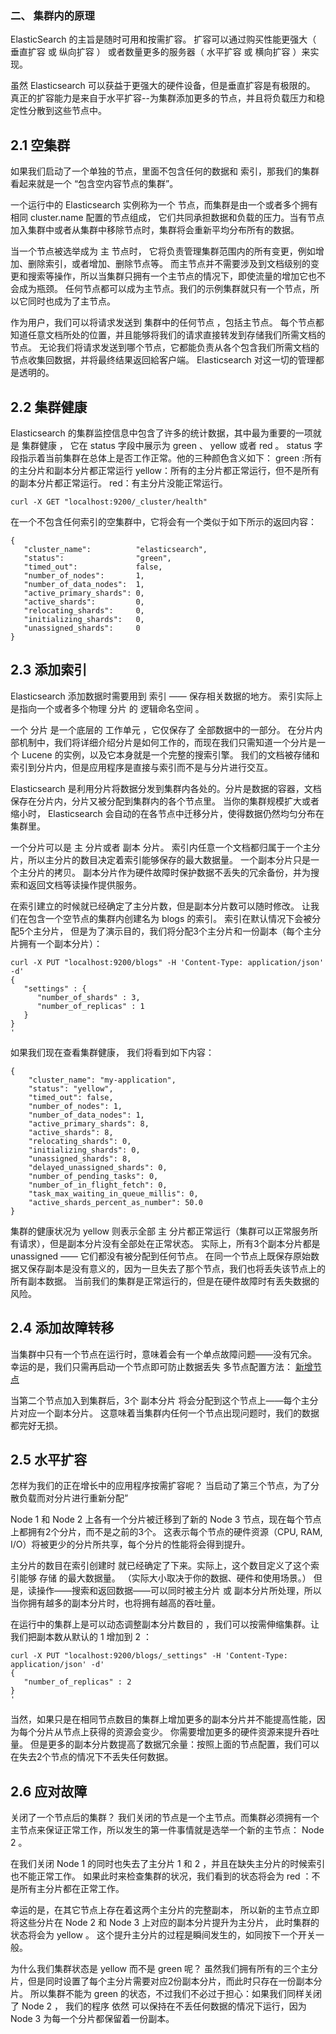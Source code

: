 ### 二、 集群内的原理

ElasticSearch 的主旨是随时可用和按需扩容。 
扩容可以通过购买性能更强大（ 垂直扩容 或 纵向扩容 ） 或者数量更多的服务器（ 水平扩容 或 横向扩容 ）来实现。

虽然 Elasticsearch 可以获益于更强大的硬件设备，但是垂直扩容是有极限的。 
真正的扩容能力是来自于水平扩容--为集群添加更多的节点，并且将负载压力和稳定性分散到这些节点中。

## 2.1 空集群

如果我们启动了一个单独的节点，里面不包含任何的数据和 索引，那我们的集群看起来就是一个 “包含空内容节点的集群”。

一个运行中的 Elasticsearch 实例称为一个 节点，而集群是由一个或者多个拥有相同 cluster.name 配置的节点组成， 
它们共同承担数据和负载的压力。当有节点加入集群中或者从集群中移除节点时，集群将会重新平均分布所有的数据。

当一个节点被选举成为 主 节点时， 它将负责管理集群范围内的所有变更，例如增加、删除索引，或者增加、删除节点等。 
而主节点并不需要涉及到文档级别的变更和搜索等操作，所以当集群只拥有一个主节点的情况下，即使流量的增加它也不会成为瓶颈。 
任何节点都可以成为主节点。我们的示例集群就只有一个节点，所以它同时也成为了主节点。

作为用户，我们可以将请求发送到 集群中的任何节点 ，包括主节点。 
每个节点都知道任意文档所处的位置，并且能够将我们的请求直接转发到存储我们所需文档的节点。 
无论我们将请求发送到哪个节点，它都能负责从各个包含我们所需文档的节点收集回数据，并将最终结果返回給客户端。 
Elasticsearch 对这一切的管理都是透明的。

## 2.2 集群健康

Elasticsearch 的集群监控信息中包含了许多的统计数据，其中最为重要的一项就是 集群健康 ， 
它在 status 字段中展示为 green 、 yellow 或者 red 。
status 字段指示着当前集群在总体上是否工作正常。他的三种颜色含义如下：
green :所有的主分片和副本分片都正常运行
yellow：所有的主分片都正常运行，但不是所有的副本分片都正常运行。
red：有主分片没能正常运行。

```
curl -X GET "localhost:9200/_cluster/health"
```

在一个不包含任何索引的空集群中，它将会有一个类似于如下所示的返回内容：

```
{
   "cluster_name":          "elasticsearch",
   "status":                "green", 
   "timed_out":             false,
   "number_of_nodes":       1,
   "number_of_data_nodes":  1,
   "active_primary_shards": 0,
   "active_shards":         0,
   "relocating_shards":     0,
   "initializing_shards":   0,
   "unassigned_shards":     0
}
```

## 2.3 添加索引

Elasticsearch 添加数据时需要用到 索引 —— 保存相关数据的地方。 
索引实际上是指向一个或者多个物理 分片 的 逻辑命名空间 。

一个 分片 是一个底层的 工作单元 ，它仅保存了 全部数据中的一部分。 
在分片内部机制中，我们将详细介绍分片是如何工作的，而现在我们只需知道一个分片是一个 Lucene 的实例，以及它本身就是一个完整的搜索引擎。 
我们的文档被存储和索引到分片内，但是应用程序是直接与索引而不是与分片进行交互。

Elasticsearch 是利用分片将数据分发到集群内各处的。分片是数据的容器，文档保存在分片内，分片又被分配到集群内的各个节点里。 
当你的集群规模扩大或者缩小时， Elasticsearch 会自动的在各节点中迁移分片，使得数据仍然均匀分布在集群里。

一个分片可以是 主 分片或者 副本 分片。 
索引内任意一个文档都归属于一个主分片，所以主分片的数目决定着索引能够保存的最大数据量。
一个副本分片只是一个主分片的拷贝。 
副本分片作为硬件故障时保护数据不丢失的冗余备份，并为搜索和返回文档等读操作提供服务。

在索引建立的时候就已经确定了主分片数，但是副本分片数可以随时修改。
让我们在包含一个空节点的集群内创建名为 blogs 的索引。 
索引在默认情况下会被分配5个主分片， 但是为了演示目的，我们将分配3个主分片和一份副本（每个主分片拥有一个副本分片）：

```
curl -X PUT "localhost:9200/blogs" -H 'Content-Type: application/json' -d'
{
   "settings" : {
      "number_of_shards" : 3,
      "number_of_replicas" : 1
   }
}
'

```

如果我们现在查看集群健康， 我们将看到如下内容：
```
{
    "cluster_name": "my-application",
    "status": "yellow",
    "timed_out": false,
    "number_of_nodes": 1,
    "number_of_data_nodes": 1,
    "active_primary_shards": 8,
    "active_shards": 8,
    "relocating_shards": 0,
    "initializing_shards": 0,
    "unassigned_shards": 8,
    "delayed_unassigned_shards": 0,
    "number_of_pending_tasks": 0,
    "number_of_in_flight_fetch": 0,
    "task_max_waiting_in_queue_millis": 0,
    "active_shards_percent_as_number": 50.0
}
```
集群的健康状况为 yellow 则表示全部 主 分片都正常运行（集群可以正常服务所有请求），但是副本分片没有全部处在正常状态。 
实际上，所有3个副本分片都是 unassigned —— 它们都没有被分配到任何节点。 
在同一个节点上既保存原始数据又保存副本是没有意义的，因为一旦失去了那个节点，我们也将丢失该节点上的所有副本数据。
当前我们的集群是正常运行的，但是在硬件故障时有丢失数据的风险。

## 2.4 添加故障转移

当集群中只有一个节点在运行时，意味着会有一个单点故障问题——没有冗余。 
幸运的是，我们只需再启动一个节点即可防止数据丢失
多节点配置方法：
[新增节点](https://blog.csdn.net/u014658559/article/details/78983720 "链接地址")

当第二个节点加入到集群后，3个 副本分片 将会分配到这个节点上——每个主分片对应一个副本分片。 
这意味着当集群内任何一个节点出现问题时，我们的数据都完好无损。

## 2.5 水平扩容

怎样为我们的正在增长中的应用程序按需扩容呢？ 
当启动了第三个节点，为了分散负载而对分片进行重新分配”

Node 1 和 Node 2 上各有一个分片被迁移到了新的 Node 3 节点，现在每个节点上都拥有2个分片，而不是之前的3个。 
这表示每个节点的硬件资源（CPU, RAM, I/O）将被更少的分片所共享，每个分片的性能将会得到提升。

主分片的数目在索引创建时 就已经确定了下来。实际上，这个数目定义了这个索引能够 存储 的最大数据量。
（实际大小取决于你的数据、硬件和使用场景。） 
但是，读操作——搜索和返回数据——可以同时被主分片 或 副本分片所处理，所以当你拥有越多的副本分片时，也将拥有越高的吞吐量。

在运行中的集群上是可以动态调整副本分片数目的 ，我们可以按需伸缩集群。让我们把副本数从默认的 1 增加到 2 ：

```
curl -X PUT "localhost:9200/blogs/_settings" -H 'Content-Type: application/json' -d'
{
   "number_of_replicas" : 2
}
'
```

当然，如果只是在相同节点数目的集群上增加更多的副本分片并不能提高性能，因为每个分片从节点上获得的资源会变少。 
你需要增加更多的硬件资源来提升吞吐量。
但是更多的副本分片数提高了数据冗余量：按照上面的节点配置，我们可以在失去2个节点的情况下不丢失任何数据。

## 2.6 应对故障

关闭了一个节点后的集群？
我们关闭的节点是一个主节点。而集群必须拥有一个主节点来保证正常工作，所以发生的第一件事情就是选举一个新的主节点： Node 2 。

在我们关闭 Node 1 的同时也失去了主分片 1 和 2 ，并且在缺失主分片的时候索引也不能正常工作。 
如果此时来检查集群的状况，我们看到的状态将会为 red ：不是所有主分片都在正常工作。

幸运的是，在其它节点上存在着这两个主分片的完整副本， 所以新的主节点立即将这些分片在 Node 2 和 Node 3 上对应的副本分片提升为主分片， 
此时集群的状态将会为 yellow 。 这个提升主分片的过程是瞬间发生的，如同按下一个开关一般。

为什么我们集群状态是 yellow 而不是 green 呢？ 
虽然我们拥有所有的三个主分片，但是同时设置了每个主分片需要对应2份副本分片，而此时只存在一份副本分片。 
所以集群不能为 green 的状态，不过我们不必过于担心：如果我们同样关闭了 Node 2 ，
我们的程序 依然 可以保持在不丢任何数据的情况下运行，因为 Node 3 为每一个分片都保留着一份副本。